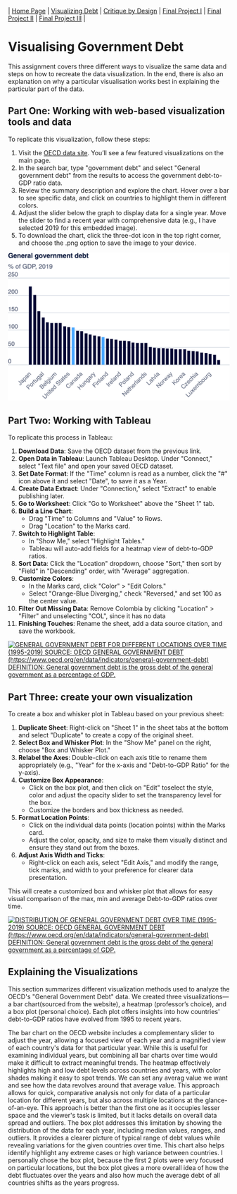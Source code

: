 | [Home Page](https://varundt.github.io/tswd-portfolio/) | [Visualizing Debt](https://varundt.github.io/tswd-portfolio/visualizing-government-debt) | [Critique by Design](https://varundt.github.io/tswd-portfolio/critique-by-design) | [Final Project I](https://varundt.github.io/tswd-portfolio/final-project-part-one) | [Final Project II](https://varundt.github.io/tswd-portfolio/final-project-part-two) | [Final Project III](final-project-part-three) |

# Visualising Government Debt

This assignment covers three different ways to visualize the same data and steps on how to recreate the data visualization. In the end, there is also an explanation on why a particular visualisation works best in explaining the particular part of the data.

## Part One: Working with web-based visualization tools and data

To replicate this visualization, follow these steps:
1. Visit the [OECD data site](https://www.oecd.org/en/data.html). You’ll see a few featured visualizations on the main page.
2. In the search bar, type "government debt" and select "General government debt" from the results to access the government debt-to-GDP ratio data.
3. Review the summary description and explore the chart. Hover over a bar to see specific data, and click on countries to highlight them in different colors.
4. Adjust the slider below the graph to display data for a single year. Move the slider to find a recent year with comprehensive data (e.g., I have selected 2019 for this embedded image).
5. To download the chart, click the three-dot icon in the top right corner, and choose the .png option to save the image to your device.


![General Government Debt as % of GDP (2019)](https://github.com/VarunDT/tswd-portfolio/blob/c48f5afa91fb93b3861f85284621964d34bfe0f2/OECD%3AGGD?raw=true)

## Part Two: Working with Tableau

To replicate this process in Tableau:
1. **Download Data**: Save the OECD dataset from the previous link.
2. **Open Data in Tableau**: Launch Tableau Desktop. Under "Connect," select "Text file" and open your saved OECD dataset.
3. **Set Date Format**: If the "Time" column is read as a number, click the "#" icon above it and select "Date", to save it as a Year.
4. **Create Data Extract**: Under "Connection," select "Extract" to enable publishing later.
5. **Go to Worksheet**: Click "Go to Worksheet" above the "Sheet 1" tab.
6. **Build a Line Chart**:
   - Drag "Time" to Columns and "Value" to Rows.
   - Drag "Location" to the Marks card.
7. **Switch to Highlight Table**:
   - In "Show Me," select "Highlight Tables."
   - Tableau will auto-add fields for a heatmap view of debt-to-GDP ratios.
8. **Sort Data**: Click the "Location" dropdown, choose "Sort," then sort by "Field" in "Descending" order, with "Average" aggregation.
9. **Customize Colors**:
   - In the Marks card, click "Color" > "Edit Colors."
   - Select "Orange-Blue Diverging," check "Reversed," and set 100 as the center value.
10. **Filter Out Missing Data**: Remove Colombia by clicking "Location" > "Filter" and unselecting "COL", since it has no data
11. **Finishing Touches**: Rename the sheet, add a data source citation, and save the workbook.

<div class='tableauPlaceholder' id='viz1730766615644' style='position: relative'>
    <noscript>
        <a href='#'>
            <img alt='GENERAL GOVERNMENT DEBT FOR DIFFERENT LOCATIONS OVER TIME (1995-2019) SOURCE: OECD GENERAL GOVERNMENT DEBT (https://www.oecd.org/en/data/indicators/general-government-debt) DEFINITION: General government debt is the gross debt of the general government as a percentage of GDP.' src='https://public.tableau.com/static/images/OE/OECDGOVTDEBT/Sheet1/1_rss.png' style='border: none' />
        </a>
    </noscript>
    <object class='tableauViz' style='display: none;'>
        <param name='host_url' value='https%3A%2F%2Fpublic.tableau.com%2F' />
        <param name='embed_code_version' value='3' />
        <param name='site_root' value='' />
        <param name='name' value='OECDGOVTDEBT/Sheet1' />
        <param name='tabs' value='no' />
        <param name='toolbar' value='yes' />
        <param name='static_image' value='https://public.tableau.com/static/images/OE/OECDGOVTDEBT/Sheet1/1.png' />
        <param name='animate_transition' value='yes' />
        <param name='display_static_image' value='yes' />
        <param name='display_spinner' value='yes' />
        <param name='display_overlay' value='yes' />
        <param name='display_count' value='yes' />
        <param name='language' value='en-GB' />
        <param name='filter' value='publish=yes' />
    </object>
</div>
<script type='text/javascript'>
    var divElement = document.getElementById('viz1730766615644');
    var vizElement = divElement.getElementsByTagName('object')[0];
    vizElement.style.width = '100%';
    vizElement.style.height = (divElement.offsetWidth * 0.75) + 'px';
    var scriptElement = document.createElement('script');
    scriptElement.src = 'https://public.tableau.com/javascripts/api/viz_v1.js';
    vizElement.parentNode.insertBefore(scriptElement, vizElement);
</script>


## Part Three: create your own visualization

To create a box and whisker plot in Tableau based on your previous sheet:
1. **Duplicate Sheet**: Right-click on "Sheet 1" in the sheet tabs at the bottom and select "Duplicate" to create a copy of the original sheet.
2. **Select Box and Whisker Plot**: In the "Show Me" panel on the right, choose "Box and Whisker Plot."
3. **Relabel the Axes**: Double-click on each axis title to rename them appropriately (e.g., "Year" for the x-axis and "Debt-to-GDP Ratio" for the y-axis).
4. **Customize Box Appearance**:
   - Click on the box plot, and then click on "Edit"  toselect the style, color and adjust the opacity slider to set the transparency level for the box.
   - Customize the borders and box thickness as needed.
5. **Format Location Points**:
   - Click on the individual data points (location points) within the Marks card.
   - Adjust the color, opacity, and size to make them visually distinct and ensure they stand out from the boxes.
6. **Adjust Axis Width and Ticks**:
   - Right-click on each axis, select "Edit Axis," and modify the range, tick marks, and width to your preference for clearer data presentation.

This will create a customized box and whisker plot that allows for easy visual comparison of the max, min and average Debt-to-GDP ratios over time.

<div class='tableauPlaceholder' id='viz1730766365733' style='position: relative'>
    <noscript>
        <a href='#'>
            <img alt='DISTRIBUTION OF GENERAL GOVERNMENT DEBT OVER TIME (1995-2019) SOURCE: OECD GENERAL GOVERNMENT DEBT (https://www.oecd.org/en/data/indicators/general-government-debt) DEFINITION: General government debt is the gross debt of the general government as a percentage of GDP.' src='https://public.tableau.com/static/images/OE/OECDGOVTDEBTPLOT2/Sheet12/1_rss.png' style='border: none' />
        </a>
    </noscript>
    <object class='tableauViz' style='display: none;'>
        <param name='host_url' value='https%3A%2F%2Fpublic.tableau.com%2F' />
        <param name='embed_code_version' value='3' />
        <param name='site_root' value='' />
        <param name='name' value='OECDGOVTDEBTPLOT2/Sheet12' />
        <param name='tabs' value='no' />
        <param name='toolbar' value='yes' />
        <param name='static_image' value='https://public.tableau.com/static/images/OE/OECDGOVTDEBTPLOT2/Sheet12/1.png' />
        <param name='animate_transition' value='yes' />
        <param name='display_static_image' value='yes' />
        <param name='display_spinner' value='yes' />
        <param name='display_overlay' value='yes' />
        <param name='display_count' value='yes' />
        <param name='language' value='en-GB' />
        <param name='filter' value='publish=yes' />
    </object>
</div>
<script type='text/javascript'>
    var divElement = document.getElementById('viz1730766365733');
    var vizElement = divElement.getElementsByTagName('object')[0];
    vizElement.style.width = '100%';
    vizElement.style.height = (divElement.offsetWidth * 0.75) + 'px';
    var scriptElement = document.createElement('script');
    scriptElement.src = 'https://public.tableau.com/javascripts/api/viz_v1.js';
    vizElement.parentNode.insertBefore(scriptElement, vizElement);
</script>

## Explaining the Visualizations

This section summarizes different visualization methods used to analyze the OECD's "General Government Debt" data. We created three visualizations—a bar chart(sourced from the website), a heatmap (professor’s choice), and a box plot (personal choice). Each plot offers insights into how countries' debt-to-GDP ratios have evolved from 1995 to recent years.

The bar chart on the OECD website includes a complementary slider to adjust the year, allowing a focused view of each year and a magnified view of each country's data for that particular year. While this is useful for examining individual years, but combining all bar charts over time would make it difficult to extract meaningful trends. The heatmap effectively highlights high and low debt levels across countries and years, with color shades making it easy to spot trends. We can set any averag value we want and see how the data revolves around that average value. This approach allows for quick, comparative analysis not only for data of a particular location for different years, but also across multiple locations at the glance-of-an-eye. This approach is better than the first one as it occupies lesser space and the viewer's task is limited, but it lacks details on overall data spread and outliers. The box plot addresses this limitation by showing the distribution of the data for each year, including median values, ranges, and outliers. It provides a clearer picture of typical range of debt values while revealing variations for the given countries over time. This chart also helps identify highlight any extreme cases or high variance between countries. I personally chose the box plot, because the first 2 plots were very focused on particular locations, but the box plot gives a more overall idea of how the debt fluctuates over the years and also how much the average debt of all countries shifts as the years progress.






